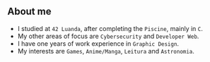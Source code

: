 ## About me

- I studied at `42 Luanda`, after completing the `Piscine`, mainly in `C`.
- My other areas of focus are `Cybersecurity` and `Developer Web`.
- I have one years of work experience in `Graphic Design`.
- My interests are `Games`, `Anime/Manga`, `Leitura` and `Astronomia`.
